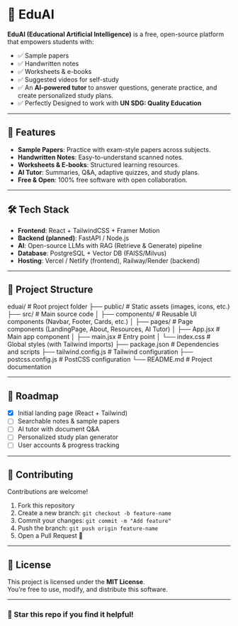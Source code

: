 # 📘 EduAI

**EduAI (Educational Artificial Intelligence)** is a free, open-source platform that empowers students with:  
- ✅ Sample papers  
- ✅ Handwritten notes  
- ✅ Worksheets & e-books  
- ✅ Suggested videos for self-study  
- ✅ An **AI-powered tutor** to answer questions, generate practice, and create personalized study plans.
- ✅ Perfectly Designed to work with **UN SDG: Quality Education**

---

## 🚀 Features
- **Sample Papers**: Practice with exam-style papers across subjects.  
- **Handwritten Notes**: Easy-to-understand scanned notes.  
- **Worksheets & E-books**: Structured learning resources.  
- **AI Tutor**: Summaries, Q&A, adaptive quizzes, and study plans.  
- **Free & Open**: 100% free software with open collaboration.  

---

## 🛠️ Tech Stack
- **Frontend**: React + TailwindCSS + Framer Motion  
- **Backend (planned)**: FastAPI / Node.js  
- **AI**: Open-source LLMs with RAG (Retrieve & Generate) pipeline  
- **Database**: PostgreSQL + Vector DB (FAISS/Milvus)  
- **Hosting**: Vercel / Netlify (frontend), Railway/Render (backend)  

---

## 📂 Project Structure

eduai/                # Root project folder
├── public/          # Static assets (images, icons, etc.)
├── src/             # Main source code
│   ├── components/  # Reusable UI components (Navbar, Footer, Cards, etc.)
│   ├── pages/       # Page components (LandingPage, About, Resources, AI Tutor)
│   ├── App.jsx      # Main app component
│   ├── main.jsx     # Entry point
│   └── index.css    # Global styles (with Tailwind imports)
├── package.json     # Dependencies and scripts
├── tailwind.config.js  # Tailwind configuration
├── postcss.config.js   # PostCSS configuration
└── README.md        # Project documentation

---

## 🚧 Roadmap
- [x] Initial landing page (React + Tailwind)  
- [ ] Searchable notes & sample papers  
- [ ] AI tutor with document Q&A  
- [ ] Personalized study plan generator  
- [ ] User accounts & progress tracking  

---

## 🤝 Contributing
Contributions are welcome!  
1. Fork this repository  
2. Create a new branch: `git checkout -b feature-name`  
3. Commit your changes: `git commit -m "Add feature"`  
4. Push the branch: `git push origin feature-name`  
5. Open a Pull Request 🎉  

---

## 📜 License
This project is licensed under the **MIT License**.  
You’re free to use, modify, and distribute this software.

---

### 🌟 Star this repo if you find it helpful!
